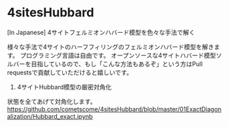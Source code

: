 # 4sitesHubbard
[In Japanese] 4サイトフェルミオンハバード模型を色々な手法で解く

様々な手法で4サイトのハーフフィリングのフェルミオンハバード模型を解きます。
プログラミング言語は自由です。
オープンソースな4サイトハバード模型ソルバーを目指しているので、もし「こんな方法もあるぞ」という方はPull requestsで貢献していただけると嬉しいです。

1. 4サイトHubbard模型の厳密対角化

状態を全てあげて対角化します。
https://github.com/cometscome/4sitesHubbard/blob/master/01ExactDiagonalization/Hubbard_exact.ipynb


